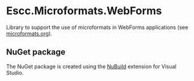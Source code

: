 # Escc.Microformats.WebForms

Library to support the use of microformats in WebForms applications (see [microformats.org](http://microformats.org)).

## NuGet package

The NuGet package is created using the [NuBuild](https://github.com/bspell1/NuBuild) extension for Visual Studio.